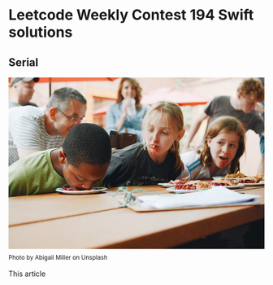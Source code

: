 # Leetcode Weekly Contest 194 Swift solutions
## Serial


![Photo by Abigail Miller on Unsplash](Images/photo-1532636653654-e243fbe850b1.jpeg)<br/>
<sub>Photo by Abigail Miller on Unsplash<sub>

This article 
